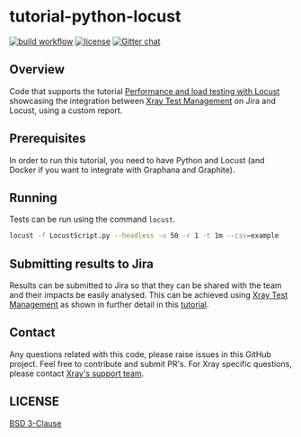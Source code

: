 # tutorial-python-locust

[![build workflow](https://github.com/Xray-App/tutorial-python-locust/actions/workflows/python-app.yml/badge.svg)](https://github.com/Xray-App/tutorial-python-locust/actions/workflows/python-app.yml)
[![license](https://img.shields.io/badge/License-BSD%203--Clause-green.svg)](https://opensource.org/licenses/BSD-3-Clause)
[![Gitter chat](https://badges.gitter.im/gitterHQ/gitter.png)](https://gitter.im/Xray-App/community)

## Overview

Code that supports the tutorial [Performance and load testing with Locust](https://docs.getxray.app/display/XRAYCLOUD/Performance+and+load+testing+with+Locust) showcasing the integration between [Xray Test Management](https://www.getxray.app/) on Jira and Locust, using a custom report.

## Prerequisites

In order to run this tutorial, you need to have Python and Locust (and Docker if you want to integrate with Graphana and Graphite).

## Running

Tests can be run using the command `locust`.

```bash
locust -f LocustScript.py --headless -u 50 -r 1 -t 1m --csv=example
```

## Submitting results to Jira

Results can be submitted to Jira so that they can be shared with the team and their impacts be easily analysed.
This can be achieved using [Xray Test Management](https://www.getxray.app/) as shown in further detail in this [tutorial](https://docs.getxray.app/display/XRAYCLOUD/Performance+and+load+testing+with+Locust).

## Contact

Any questions related with this code, please raise issues in this GitHub project. Feel free to contribute and submit PR's.
For Xray specific questions, please contact [Xray's support team](https://jira.getxray.app/servicedesk/customer/portal/2).


## LICENSE

[BSD 3-Clause](LICENSE)
